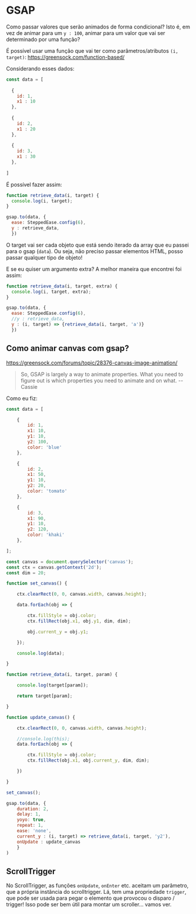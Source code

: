 # GSAP

Como passar valores que serão animados de forma condicional? Isto é, em vez de animar para um `y : 100`, animar para um valor que vai ser determinado por uma função?

É possível usar uma função que vai ter como parâmetros/atributos `(i, target)`: https://greensock.com/function-based/

Considerando esses dados: 

```js
const data = [
  
  {
    id: 1,
    x1 : 10 
  },
  
  {
    id: 2,
    x1 : 20 
  },
  
  {
    id: 3,
    x1 : 30 
  },
 
]
```

É possível fazer assim:

```js
function retrieve_data(i, target) {
  console.log(i, target);
}

gsap.to(data, {
  ease: SteppedEase.config(6),
  y : retrieve_data,
  })

```

O target vai ser cada objeto que está sendo iterado da array que eu passei para o gsap (`data`). Ou seja, não preciso passar elementos HTML, posso passar qualquer tipo de objeto!

E se eu quiser um argumento extra? A melhor maneira que encontrei foi assim:

```js 
function retrieve_data(i, target, extra) {
  console.log(i, target, extra);
}

gsap.to(data, {
  ease: SteppedEase.config(6),
  //y : retrieve_data,
  y : (i, target) => {retrieve_data(i, target, 'a')}
  })
```

## Como animar canvas com gsap?

https://greensock.com/forums/topic/28376-canvas-image-animation/

> So, GSAP is largely a way to animate properties. What you need to figure out is which properties you need to animate and on what.
-- Cassie

Como eu fiz:

```js
const data = [

    { 
        id: 1,
        x1: 10,
        y1: 10,
        y2: 100,
        color: 'blue'
    },

    { 
        id: 2,
        x1: 50,
        y1: 10,
        y2: 20,
        color: 'tomato'
    },

    { 
        id: 3,
        x1: 90,
        y1: 10,
        y2: 120,
        color: 'khaki'
    },

];

const canvas = document.querySelector('canvas');
const ctx = canvas.getContext('2d');
const dim = 20;

function set_canvas() {

    ctx.clearRect(0, 0, canvas.width, canvas.height);

    data.forEach(obj => {

        ctx.fillStyle = obj.color;
        ctx.fillRect(obj.x1, obj.y1, dim, dim);

        obj.current_y = obj.y1;

    });

    console.log(data);

}

function retrieve_data(i, target, param) {

    console.log(target[param]);

    return target[param];

}

function update_canvas() {

    ctx.clearRect(0, 0, canvas.width, canvas.height);

    //console.log(this);
    data.forEach(obj => {

        ctx.fillStyle = obj.color;
        ctx.fillRect(obj.x1, obj.current_y, dim, dim);

    })

}

set_canvas();

gsap.to(data, {
    duration: 2,
    delay: 1,
    yoyo: true,
    repeat: 1,
    ease: 'none',
    current_y : (i, target) => retrieve_data(i, target, 'y2'),
    onUpdate : update_canvas
    } 
)
```

## ScrollTrigger

No ScrollTrigger, as funções `onUpdate`, `onEnter` etc. aceitam um parâmetro, que a própria instância do scrolltrigger. Lá, tem uma propriedade `trigger`, que pode ser usada para pegar o elemento que provocou o disparo / trigger! Isso pode ser bem útil para montar um scroller... vamos ver.
